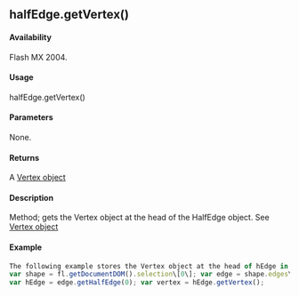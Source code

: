 ## halfEdge.getVertex()

#### Availability

Flash MX 2004.

#### Usage

halfEdge.getVertex()

#### Parameters

None.

#### Returns

A [Vertex object](#!AdobeDocs/developers-animatesdk-docs/test/Vertex_object/vertex_summary.md)

#### Description

Method; gets the Vertex object at the head of the HalfEdge object. See [Vertex object](#!AdobeDocs/developers-animatesdk-docs/test/Vertex_object/vertex_summary.md)

#### Example

```javascript
The following example stores the Vertex object at the head of hEdge in the vertex variable:
var shape = fl.getDocumentDOM().selection\[0\]; var edge = shape.edges\[0\];
var hEdge = edge.getHalfEdge(0); var vertex = hEdge.getVertex();

```